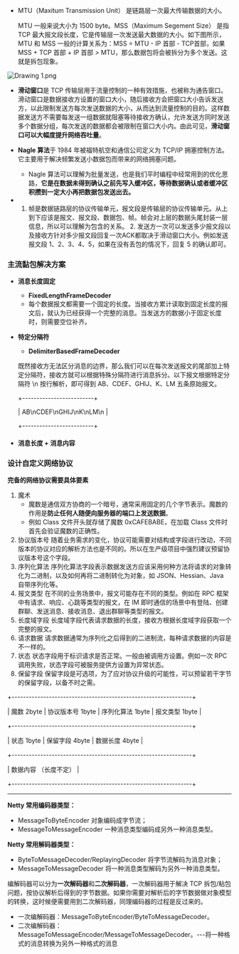 - MTU（Maxitum Transmission Unit） 是链路层一次最大传输数据的大小。

  MTU 一般来说大小为 1500 byte。MSS（Maximum Segement Size） 是指 TCP 最大报文段长度，它是传输层一次发送最大数据的大小。如下图所示，MTU 和 MSS 一般的计算关系为：MSS = MTU - IP 首部 - TCP首部，如果 MSS + TCP 首部 + IP 首部 > MTU，那么数据包将会被拆分为多个发送。这就是拆包现象。

![Drawing 1.png](https://s0.lgstatic.com/i/image/M00/67/E0/CgqCHl-iZjqAVNpwAAC-5hm9AJA479.png)

- **滑动窗口**是 TCP 传输层用于流量控制的一种有效措施，也被称为通告窗口。滑动窗口是数据接收方设置的窗口大小，随后接收方会把窗口大小告诉发送方，以此限制发送方每次发送数据的大小，从而达到流量控制的目的。这样数据发送方不需要每发送一组数据就阻塞等待接收方确认，允许发送方同时发送多个数据分组，每次发送的数据都会被限制在窗口大小内。由此可见，**滑动窗口可以大幅度提升网络吞吐量**。

- **Nagle 算法**于 1984 年被福特航空和通信公司定义为 TCP/IP 拥塞控制方法。它主要用于解决频繁发送小数据包而带来的网络拥塞问题。
  - Nagle 算法可以理解为批量发送，也是我们平时编程中经常用到的优化思路，**它是在数据未得到确认之前先写入缓冲区，等待数据确认或者缓冲区积攒到一定大小再把数据包发送出去。**
- 1. 帧是数据链路层的协议传输单元，报文段是传输层的协议传输单元。从上到下应该是报文、报文段、数据包、帧。帧会对上层的数据头尾封装一层信息，所以可以理解为包含的关系。 2. 发送方一次可以发送多少报文段以及接收方针对多少报文段回复一次ACK都取决于滑动窗口大小。例如发送报文段 1、2、3、4、5，如果在没有丢包的情况下，回复 5 的确认即可。

### 主流黏包解决方案

- **消息长度固定**

  - **FixedLengthFrameDecoder**
  - 每个数据报文都需要一个固定的长度。当接收方累计读取到固定长度的报文后，就认为已经获得一个完整的消息。当发送方的数据小于固定长度时，则需要空位补齐。

- **特定分隔符**

  - **DelimiterBasedFrameDecoder** 

  既然接收方无法区分消息的边界，那么我们可以在每次发送报文的尾部加上特定分隔符，接收方就可以根据特殊分隔符进行消息拆分。以下报文根据特定分隔符 \n 按行解析，即可得到 AB、CDEF、GHIJ、K、LM 五条原始报文。

  +-------------------------+

  | AB\nCDEF\nGHIJ\nK\nLM\n |

  +-------------------------+

- #### 消息长度 + 消息内容

### 设计自定义网络协议

**完备的网络协议需要具体要素**

1. 魔术
   - 魔数是通信双方协商的一个暗号，通常采用固定的几个字节表示。魔数的作用是**防止任何人随便向服务器的端口上发送数据**。
   - 例如 Class 文件开头就存储了魔数 0xCAFEBABE，在加载 Class 文件时首先会验证魔数的正确性。
2. 协议版本号
   随着业务需求的变化，协议可能需要对结构或字段进行改动，不同版本的协议对应的解析方法也是不同的。所以在生产级项目中强烈建议预留协议版本号这个字段。
3. 序列化算法
   序列化算法字段表示数据发送方应该采用何种方法将请求的对象转化为二进制，以及如何再将二进制转化为对象，如 JSON、Hessian、Java 自带序列化等。
4. 报文类型
   在不同的业务场景中，报文可能存在不同的类型。例如在 RPC 框架中有请求、响应、心跳等类型的报文，在 IM 即时通信的场景中有登陆、创建群聊、发送消息、接收消息、退出群聊等类型的报文。
5. 长度域字段
   长度域字段代表请求数据的长度，接收方根据长度域字段获取一个完整的报文。
6. 请求数据
请求数据通常为序列化之后得到的二进制流，每种请求数据的内容是不一样的。
7. 状态
状态字段用于标识请求是否正常。一般由被调用方设置。例如一次 RPC 调用失败，状态字段可被服务提供方设置为异常状态。
8. 保留字段
  保留字段是可选项，为了应对协议升级的可能性，可以预留若干字节的保留字段，以备不时之需。

+---------------------------------------------------------------+

| 魔数 2byte | 协议版本号 1byte | 序列化算法 1byte | 报文类型 1byte  |

+---------------------------------------------------------------+

| 状态 1byte |        保留字段 4byte     |      数据长度 4byte     | 

+---------------------------------------------------------------+

|                   数据内容 （长度不定）                          |

+---------------------------------------------------------------+

---

**Netty 常用编码器类型：**

- MessageToByteEncoder 对象编码成字节流；
- MessageToMessageEncoder 一种消息类型编码成另外一种消息类型。

**Netty 常用解码器类型：**

- ByteToMessageDecoder/ReplayingDecoder 将字节流解码为消息对象；
- MessageToMessageDecoder 将一种消息类型解码为另外一种消息类型。

编解码器可以分为**一次解码器**和**二次解码器**，一次解码器用于解决 TCP 拆包/粘包问题，按协议解析后得到的字节数据。如果你需要对解析后的字节数据做对象模型的转换，这时候便需要用到二次解码器，同理编码器的过程是反过来的。

- 一次编解码器：MessageToByteEncoder/ByteToMessageDecoder。
- 二次编解码器：MessageToMessageEncoder/MessageToMessageDecoder。---将一种格式的消息转换为另外一种格式的消息

